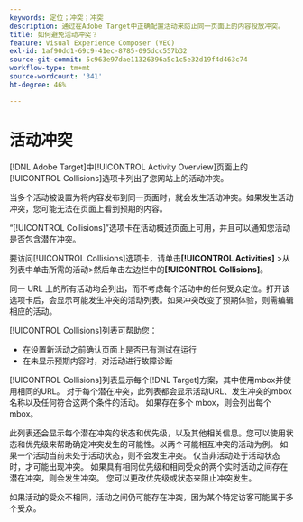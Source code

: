 ```yaml
---
keywords: 定位；冲突；冲突
description: 通过在Adobe Target中正确配置活动来防止同一页面上的内容投放冲突。
title: 如何避免活动冲突？
feature: Visual Experience Composer (VEC)
exl-id: 1af90dd1-69c9-41ec-8785-095dcc557b32
source-git-commit: 5c963e97dae11326396a5c1c5e32d19f4d463c74
workflow-type: tm+mt
source-wordcount: '341'
ht-degree: 46%

---
```


# 活动冲突

[!DNL Adobe Target]中[!UICONTROL Activity Overview]页面上的[!UICONTROL Collisions]选项卡列出了您网站上的活动冲突。

当多个活动被设置为将内容发布到同一页面时，就会发生活动冲突。如果发生活动冲突，您可能无法在页面上看到预期的内容。

“[!UICONTROL Collisions]”选项卡在活动概述页面上可用，并且可以通知您活动是否包含潜在冲突。

要访问[!UICONTROL Collisions]选项卡，请单击&#x200B;**[!UICONTROL Activities]** >从列表中单击所需的活动>然后单击左边栏中的&#x200B;**[!UICONTROL Collisions]**。

同一 URL 上的所有活动均会列出，而不考虑每个活动中的任何受众定位。打开该选项卡后，会显示可能发生冲突的活动列表。如果冲突改变了预期体验，则需编辑相应的活动。

[!UICONTROL Collisions]列表可帮助您：

* 在设置新活动之前确认页面上是否已有测试在运行
* 在未显示预期内容时，对活动进行故障诊断

[!UICONTROL Collisions]列表显示每个[!DNL Target]方案，其中使用mbox并使用相同的URL。 对于每个潜在冲突，此列表都会显示活动URL、发生冲突的mbox名称以及任何符合这两个条件的活动。 如果存在多个 mbox，则会列出每个 mbox。

此列表还会显示每个潜在冲突的状态和优先级，以及其他相关信息。您可以使用状态和优先级来帮助确定冲突发生的可能性。以两个可能相互冲突的活动为例。 如果一个活动当前未处于活动状态，则不会发生冲突。 仅当非活动处于活动状态时，才可能出现冲突。 如果具有相同优先级和相同受众的两个实时活动之间存在潜在冲突，则会发生冲突。 您可以更改优先级或状态来阻止冲突发生。

如果活动的受众不相同，活动之间仍可能存在冲突，因为某个特定访客可能属于多个受众。
